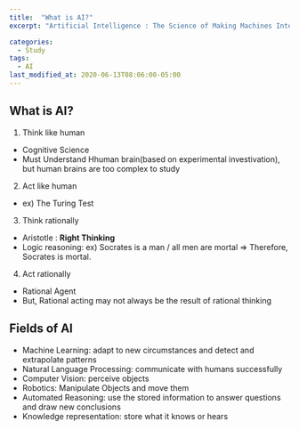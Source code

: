 ```yaml
---
title:  "What is AI?"
excerpt: "Artificial Intelligence : The Science of Making Machines Intelligent"

categories:
  - Study
tags:
  - AI
last_modified_at: 2020-06-13T08:06:00-05:00
---
```


## What is AI?

1. Think like human
  - Cognitive Science
  - Must Understand Hhuman brain(based on experimental investivation), but human brains are too complex to study
  
2. Act like human
  - ex) The Turing Test
  
3. Think rationally
  - Aristotle : **Right Thinking**
  - Logic reasoning: ex) Socrates is a man / all men are mortal => Therefore, Socrates is mortal.
  
4. Act rationally
  - Rational Agent
  - But, Rational acting may not always be the result of rational thinking
  
## Fields of AI

- Machine Learning: adapt to new circumstances and detect and extrapolate patterns
- Natural Language Processing: communicate with humans successfully
- Computer Vision: perceive objects
- Robotics: Manipulate Objects and move them
- Automated Reasoning: use the stored information to answer questions and draw new conclusions
- Knowledge representation: store what it knows or hears
